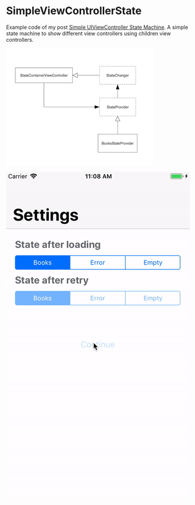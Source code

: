# SimpleViewControllerState

Example code of my post [Simple UIViewController State Machine](https://medium.com/@mario.negro.martin/simple-uiviewcontroller-state-machine-a6cd0b8ff43f). A simple state machine to show different view controllers using children view controllers.

![uml](etc/uml.png) 

![demo](etc/demo.gif) 
